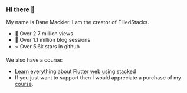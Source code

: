 ### Hi there 👋

My name is Dane Mackier. I am the creator of FilledStacks. 

- 🔭 Over 2.7 million views
- 🌱 Over 1.1 million blog sessions
- ⭐️ Over 5.6k stars in github

We also have a course:
- [Learn everything about Flutter web using stacked](https://masterflutterweb.carrd.co/?utm_source=github&utm_medium=link&utm_campaign=github_profile)
- If you just want to support then I would appreciate a purchase of my [course](https://masterflutterweb.carrd.co/?utm_source=github&utm_medium=link&utm_campaign=github_profile). 



